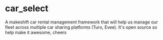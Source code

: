 # car_select
A makeshift car rental management framework that will help us manage our fleet across multiple car sharing platforms (Turo, Evee). It's open source so help make it awesome, cheers
